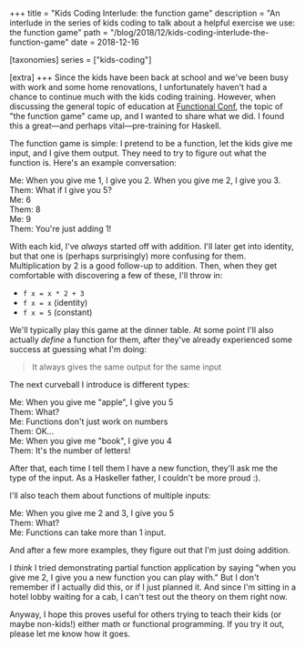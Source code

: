 +++
title = "Kids Coding Interlude: the function game"
description = "An interlude in the series of kids coding to talk about a helpful exercise we use: the function game"
path = "/blog/2018/12/kids-coding-interlude-the-function-game"
date = 2018-12-16

[taxonomies]
series = ["kids-coding"]

[extra]
+++
Since the kids have been back at school and we've been busy with work
and some home renovations, I unfortunately haven't had a chance to
continue much with the kids coding training. However, when discussing
the general topic of education at [Functional
Conf](https://functionalconf.com/), the topic of "the function game"
came up, and I wanted to share what we did. I found this a
great&mdash;and perhaps vital&mdash;pre-training for Haskell.

The function game is simple: I pretend to be a function, let the kids
give me input, and I give them output. They need to try to figure out
what the function is. Here's an example conversation:

Me: When you give me 1, I give you 2. When you give me 2, I give you 3.  
Them: What if I give you 5?  
Me: 6  
Them: 8  
Me: 9  
Them: You're just adding 1!

With each kid, I've _always_ started off with addition. I'll later get
into identity, but that one is (perhaps surprisingly) more confusing
for them. Multiplication by 2 is a good follow-up to addition. Then,
when they get comfortable with discovering a few of these, I'll throw in:

* `f x = x * 2 + 3`
* `f x = x` (identity)
* `f x = 5` (constant)

We'll typically play this game at the dinner table. At some point I'll
also actually _define_ a function for them, after they've already
experienced some success at guessing what I'm doing:

> It always gives the same output for the same input

The next curveball I introduce is different types:

Me: When you give me "apple", I give you 5  
Them: What?  
Me: Functions don't just work on numbers  
Them: OK...  
Me: When you give me "book", I give you 4  
Them: It's the number of letters!

After that, each time I tell them I have a new function, they'll ask
me the type of the input. As a Haskeller father, I couldn't be more
proud :).

I'll also teach them about functions of multiple inputs:

Me: When you give me 2 and 3, I give you 5  
Them: What?  
Me: Functions can take more than 1 input.

And after a few more examples, they figure out that I'm just doing
addition.

I _think_ I tried demonstrating partial function application by saying
"when you give me 2, I give you a new function you can play with." But
I don't remember if I actually did this, or if I just planned it. And
since I'm sitting in a hotel lobby waiting for a cab, I can't test out
the theory on them right now.

Anyway, I hope this proves useful for others trying to teach their
kids (or maybe non-kids!) either math or functional programming. If
you try it out, please let me know how it goes.
